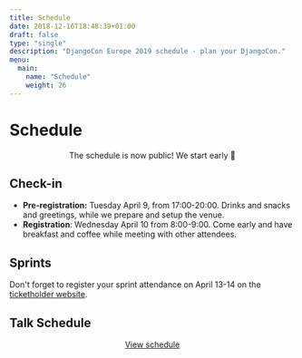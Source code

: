 ```yaml
---
title: Schedule
date: 2018-12-16T18:48:39+01:00
draft: false
type: "single"
description: "DjangoCon Europe 2019 schedule - plan your DjangoCon."
menu:
  main:
    name: "Schedule"
    weight: 26
---
```


# Schedule

<center>The schedule is now public! We start early 🌅</center>

## Check-in

* **Pre-registration:** Tuesday April 9, from 17:00-20:00. Drinks and snacks and greetings, while we prepare and setup the venue.
* **Registration**: Wednesday April 10 from 8:00-9:00. Come early and have breakfast and coffee while meeting with other attendees.

## Sprints

Don't forget to register your sprint attendance on April 13-14 on the [ticketholder website](https://members.2019.djangocon.eu/).

## Talk Schedule

<center><a href="https://members.2019.djangocon.eu/conference/schedule/" class="button button-red">View schedule</a></center>

